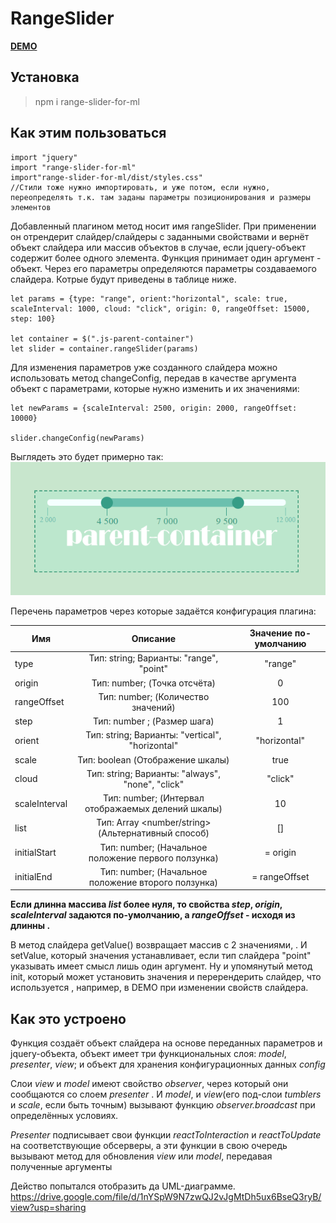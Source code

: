 # RangeSlider

[__DEMO__](https://euyevnc.github.io/RangeSlider/)

## Установка 
>npm i range-slider-for-ml

## Как этим пользоваться
 
```
import "jquery"  
import "range-slider-for-ml"  
import"range-slider-for-ml/dist/styles.css"    
//Стили тоже нужно импортировать, и уже потом, если нужно, переопределять т.к. там заданы параметры позиционирования и размеры элементов  
```

Добавленный плагином метод носит имя rangeSlider. При применении он отрендерит слайдер/слайдеры с заданными свойствами и вернёт объект слайдера или массив объектов в случае, если jquery-объект содержит более одного элемента. Функция принимает один аргумент - объект. Через его параметры определяются параметры создаваемого слайдера. Котрые будут приведены в таблице ниже. 

```
let params = {type: "range", orient:"horizontal", scale: true, scaleInterval: 1000, cloud: "click", origin: 0, rangeOffset: 15000, step: 100}

let container = $(".js-parent-container")
let slider = container.rangeSlider(params)

```

Для изменения параметров уже созданного слайдера можно использовать метод changeConfig, передав в качестве аргумента объект с параметрами, которые нужно изменить и их значениями:

```
let newParams = {scaleInterval: 2500, origin: 2000, rangeOffset: 10000}

slider.changeConfig(newParams)

```
Выглядеть это будет примерно так:  
![demo](https://github.com/Euyevnc/RangeSlider/blob/master/readme_assets/readme.png)



Перечень параметров через которые задаётся конфигурация плагина:

|    Имя          |Описание                                          |Значение по-умолчанию|
|  -------------  |:------------------------------------------------:|:-----:|
|    type         |Тип: string; Варианты: "range", "point"            |"range"| |
|    origin       | Тип: number; (Точка отсчёта)                      | 0|
|    rangeOffset  | Тип: number; (Количество значений)                | 100|
|    step         | Тип: number ;  (Размер шага)                       | 1|
|    orient       | Тип: string; Варианты: "vertical", "horizontal"  | "horizontal"|
|    scale        | Тип: boolean   (Отображение шкалы)            | true|
|    cloud        | Тип: string; Варианты: "always", "none", "click" | "click"|
|    scaleInterval| Тип: number; (Интервал отображаемых делений шкалы) | 10|
|    list         | Тип: Array <number/string> (Альтернативный способ)  | []|
|    initialStart | Тип: number; (Начальное положение первого ползунка) | = origin|
|    initialEnd   | Тип: number; (Начальное положение второго ползунка) | = rangeOffset|
    

**Если длинна массива _list_ более нуля, то свойства _step_, _origin_, _scaleInterval_ задаются по-умолчанию, а _rangeOffset_ - исходя из длинны .**

В метод слайдера getValue() возвращает массив с 2 значениями, . И setValue, который значения устанавливает, если тип слайдера  "point" указывать имеет смысл лишь один аргумент. Ну и упомянутый метод init, который может установить значения и перерендерить слайдер, что используется , например, в DEMO при изменении свойств слайдера.

## Как это устроено

Функция создаёт объект слайдера на основе переданных параметров и jquery-объекта, объект имеет три функциональных слоя: _model_, _presenter_, _view_; и объект для хранения конфигурационных данных _config_

Слои _view_ и _model_ имеют свойство _observer_, через который они сообщаются со слоем _presenter_ . И _model_, и _view_(его под-слои _tumblers_ и _scale_, если быть точным) вызывают функцию _observer.broadcast_ при определённых условиях. 

_Presenter_ подписывает свои функции _reactToInteraction_ и _reactToUpdate_ на соответствующие обсерверы, а эти функции в свою очередь вызывают метод для обновления _view_ или _model_, передавая полученные аргументы

Действо попытался отобразить да UML-диаграмме. 
https://drive.google.com/file/d/1nYSpW9N7zwQJ2vJgMtDh5ux6BseQ3ryB/view?usp=sharing







